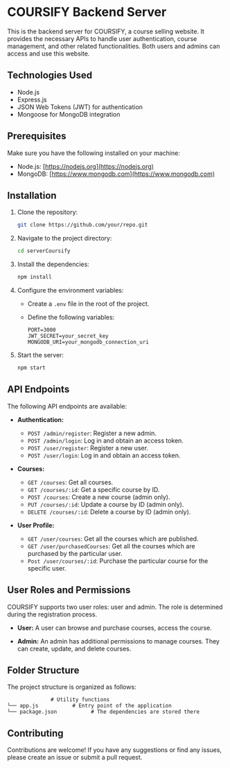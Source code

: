 # COURSIFY Backend Server

This is the backend server for COURSIFY, a course selling website. It provides the necessary APIs to handle user authentication, course management, and other related functionalities. Both users and admins can access and use this website.

## Technologies Used

- Node.js
- Express.js
- JSON Web Tokens (JWT) for authentication
- Mongoose for MongoDB integration

## Prerequisites

Make sure you have the following installed on your machine:

- Node.js: [https://nodejs.org](https://nodejs.org)
- MongoDB: [https://www.mongodb.com](https://www.mongodb.com)

## Installation

1. Clone the repository:

   ```bash
   git clone https://github.com/your/repo.git
   ```

2. Navigate to the project directory:

   ```bash
   cd serverCoursify
   ```

3. Install the dependencies:

   ```bash
   npm install
   ```

4. Configure the environment variables:

   - Create a `.env` file in the root of the project.
   - Define the following variables:

     ```
     PORT=3000
     JWT_SECRET=your_secret_key
     MONGODB_URI=your_mongodb_connection_uri
     ```

5. Start the server:

   ```bash
   npm start
   ```

## API Endpoints

The following API endpoints are available:

- **Authentication:**
  - `POST /admin/register`: Register a new admin.
  - `POST /admin/login`: Log in and obtain an access token.
  - `POST /user/register`: Register a new user.
  - `POST /user/login`: Log in and obtain an access token.

- **Courses:**
  - `GET /courses`: Get all courses.
  - `GET /courses/:id`: Get a specific course by ID.
  - `POST /courses`: Create a new course (admin only).
  - `PUT /courses/:id`: Update a course by ID (admin only).
  - `DELETE /courses/:id`: Delete a course by ID (admin only).

- **User Profile:**
  - `GET /user/courses`: Get all the courses which are published.
  - `GET /user/purchasedCourses`: Get all the courses which are purchased by the particular user.
  - `Post /user/courses/:id`: Purchase the particular course for the specific user.

## User Roles and Permissions

COURSIFY supports two user roles: user and admin. The role is determined during the registration process.

- **User:** A user can browse and purchase courses, access the course.

- **Admin:** An admin has additional permissions to manage courses. They can create, update, and delete courses.

## Folder Structure

The project structure is organized as follows:

```
              # Utility functions
└── app.js           # Entry point of the application
└── package.json           # The dependencies are stored there
```

## Contributing

Contributions are welcome! If you have any suggestions or find any issues, please create an issue or submit a pull request.
